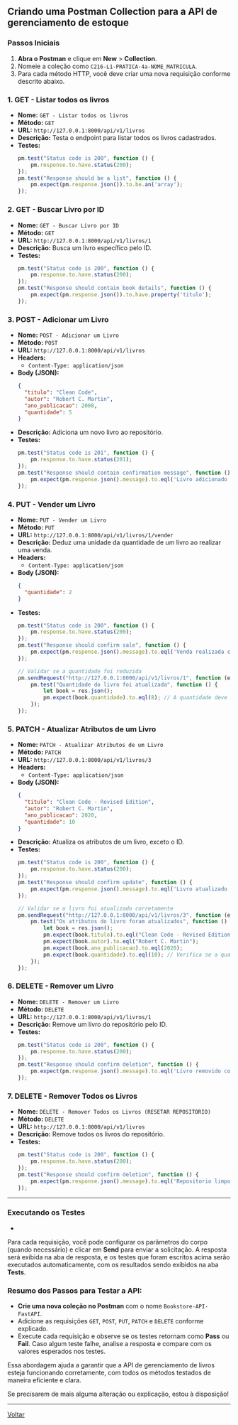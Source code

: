 ## Criando uma Postman Collection para a API de gerenciamento de estoque

### Passos Iniciais

1. **Abra o Postman** e clique em **New** > **Collection**.
2. Nomeie a coleção como `C216-L1-PRATICA-4a-NOME_MATRICULA`.
3. Para cada método HTTP, você deve criar uma nova requisição conforme descrito abaixo.

### 1. **GET - Listar todos os livros**
- **Nome:** `GET - Listar todos os livros`
- **Método:** `GET`
- **URL:** `http://127.0.0.1:8000/api/v1/livros`
- **Descrição:** Testa o endpoint para listar todos os livros cadastrados.
- **Testes:**
    ```javascript
    pm.test("Status code is 200", function () {
        pm.response.to.have.status(200);
    });
    pm.test("Response should be a list", function () {
        pm.expect(pm.response.json()).to.be.an('array');
    });
    ```

### 2. **GET - Buscar Livro por ID**
- **Nome:** `GET - Buscar Livro por ID`
- **Método:** `GET`
- **URL:** `http://127.0.0.1:8000/api/v1/livros/1`
- **Descrição:** Busca um livro específico pelo ID.
- **Testes:**
    ```javascript
    pm.test("Status code is 200", function () {
        pm.response.to.have.status(200);
    });
    pm.test("Response should contain book details", function () {
        pm.expect(pm.response.json()).to.have.property('titulo');
    });
    ```

### 3. **POST - Adicionar um Livro**
- **Nome:** `POST - Adicionar um Livro`
- **Método:** `POST`
- **URL:** `http://127.0.0.1:8000/api/v1/livros`
- **Headers:** 
    - `Content-Type: application/json`
- **Body (JSON):**
    ```json
    {
      "titulo": "Clean Code",
      "autor": "Robert C. Martin",
      "ano_publicacao": 2008,
      "quantidade": 5
    }
    ```
- **Descrição:** Adiciona um novo livro ao repositório.
- **Testes:**
    ```javascript
    pm.test("Status code is 201", function () {
        pm.response.to.have.status(201);
    });
    pm.test("Response should contain confirmation message", function () {
        pm.expect(pm.response.json().message).to.eql('Livro adicionado com sucesso!');
    });
    ```

### 4. **PUT - Vender um Livro**
- **Nome:** `PUT - Vender um Livro`
- **Método:** `PUT`
- **URL:** `http://127.0.0.1:8000/api/v1/livros/1/vender`
- **Descrição:** Deduz uma unidade da quantidade de um livro ao realizar uma venda.
- **Headers:** 
    - `Content-Type: application/json`
- **Body (JSON):**
    ```json
    {
      "quantidade": 2
    }
    ```
- **Testes:**
    ```javascript
    pm.test("Status code is 200", function () {
        pm.response.to.have.status(200);
    });
    pm.test("Response should confirm sale", function () {
        pm.expect(pm.response.json().message).to.eql('Venda realizada com sucesso!');
    });

    // Validar se a quantidade foi reduzida
    pm.sendRequest("http://127.0.0.1:8000/api/v1/livros/1", function (err, res) {
        pm.test("Quantidade do livro foi atualizada", function () {
            let book = res.json();
            pm.expect(book.quantidade).to.eql(8); // A quantidade deve ter sido reduzida
        });
    });
    ```

### 5. **PATCH - Atualizar Atributos de um Livro**
- **Nome:** `PATCH - Atualizar Atributos de um Livro`
- **Método:** `PATCH`
- **URL:** `http://127.0.0.1:8000/api/v1/livros/3`
- **Headers:** 
    - `Content-Type: application/json`
- **Body (JSON):**
    ```json
    {
      "titulo": "Clean Code - Revised Edition",
      "autor": "Robert C. Martin",
      "ano_publicacao": 2020,
      "quantidade": 10
    }
    ```
- **Descrição:** Atualiza os atributos de um livro, exceto o ID.
- **Testes:**
    ```javascript
    pm.test("Status code is 200", function () {
        pm.response.to.have.status(200);
    });
    pm.test("Response should confirm update", function () {
        pm.expect(pm.response.json().message).to.eql('Livro atualizado com sucesso!');
    });

    // Validar se o livro foi atualizado corretamente
    pm.sendRequest("http://127.0.0.1:8000/api/v1/livros/3", function (err, res) {
        pm.test("Os atributos do livro foram atualizados", function () {
            let book = res.json();
            pm.expect(book.titulo).to.eql("Clean Code - Revised Edition");
            pm.expect(book.autor).to.eql("Robert C. Martin");
            pm.expect(book.ano_publicacao).to.eql(2020);
            pm.expect(book.quantidade).to.eql(10); // Verifica se a quantidade foi alterada
        });
    });
    ```

### 6. **DELETE - Remover um Livro**
- **Nome:** `DELETE - Remover um Livro`
- **Método:** `DELETE`
- **URL:** `http://127.0.0.1:8000/api/v1/livros/1`
- **Descrição:** Remove um livro do repositório pelo ID.
- **Testes:**
    ```javascript
    pm.test("Status code is 200", function () {
        pm.response.to.have.status(200);
    });
    pm.test("Response should confirm deletion", function () {
        pm.expect(pm.response.json().message).to.eql('Livro removido com sucesso!');
    });
    ```

### 7. **DELETE - Remover Todos os Livros**
- **Nome:** `DELETE - Remover Todos os Livros (RESETAR REPOSITORIO)`
- **Método:** `DELETE`
- **URL:** `http://127.0.0.1:8000/api/v1/livros`
- **Descrição:** Remove todos os livros do repositório.
- **Testes:**
    ```javascript
    pm.test("Status code is 200", function () {
        pm.response.to.have.status(200);
    });
    pm.test("Response should confirm deletion", function () {
        pm.expect(pm.response.json().message).to.eql('Repositorio limpo com sucesso!');
    });
    ```

---

### Executando os Testes
-

Para cada requisição, você pode configurar os parâmetros do corpo (quando necessário) e clicar em **Send** para enviar a solicitação. A resposta será exibida na aba de resposta, e os testes que foram escritos acima serão executados automaticamente, com os resultados sendo exibidos na aba **Tests**.

### Resumo dos Passos para Testar a API:
- **Crie uma nova coleção no Postman** com o nome `Bookstore-API-FastAPI`.
- Adicione as requisições `GET`, `POST`, `PUT`, `PATCH` e `DELETE` conforme explicado.
- Execute cada requisição e observe se os testes retornam como **Pass** ou **Fail**. Caso algum teste falhe, analise a resposta e compare com os valores esperados nos testes.

Essa abordagem ajuda a garantir que a API de gerenciamento de livros esteja funcionando corretamente, com todos os métodos testados de maneira eficiente e clara.

Se precisarem de mais alguma alteração ou explicação, estou à disposição!

---
[Voltar](../crud-middleware-1.md)